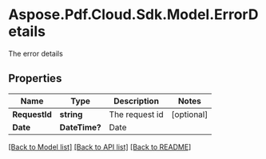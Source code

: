 ﻿# Aspose.Pdf.Cloud.Sdk.Model.ErrorDetails
The error details

## Properties

Name | Type | Description | Notes
------------ | ------------- | ------------- | -------------
**RequestId** | **string** | The request id | [optional] 
**Date** | **DateTime?** | Date | 

[[Back to Model list]](../README.md#documentation-for-models) [[Back to API list]](../README.md#documentation-for-api-endpoints) [[Back to README]](../README.md)

